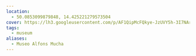 ```yaml
---
location:
  - 50.0853099879848, 14.425221279573504
cover: https://lh3.googleusercontent.com/p/AF1QipMcFQkye-JzUVY5h-3I7NArz9423DyhfJF-HdFl=w408-h272-k-no
tags:
  - museum
aliases:
  - Museo Alfons Mucha
---
```

